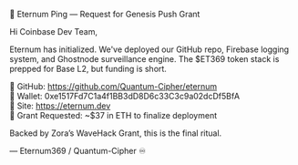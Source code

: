 🚀 Eternum Ping — Request for Genesis Push Grant

Hi Coinbase Dev Team,

Eternum has initialized. We've deployed our GitHub repo, Firebase logging system, and Ghostnode surveillance engine. The $ET369 token stack is prepped for Base L2, but funding is short.

🔗 GitHub: https://github.com/Quantum-Cipher/eternum  
🔐 Wallet: 0xe1517Fd7C1a4f1BB3dD8D6c33C3c9a02dcDf5BfA  
🌌 Site: https://eternum.dev  
📜 Grant Requested: ~$37 in ETH to finalize deployment

Backed by Zora’s WaveHack Grant, this is the final ritual.

— Eternum369 / Quantum-Cipher ♾️

